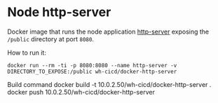  # Node http-server

Docker image that runs the node application [http-server](https://www.npmjs.com/package/http-server) exposing the `/public` directory at port `8080`.

How to run it:

```
docker run --rm -ti -p 8080:8080 --name http-server -v DIRECTORY_TO_EXPOSE:/public wh-cicd/docker-http-server
```

Build command 
docker build -t 10.0.2.50/wh-cicd/docker-http-server .
docker push 10.0.2.50/wh-cicd/docker-http-server